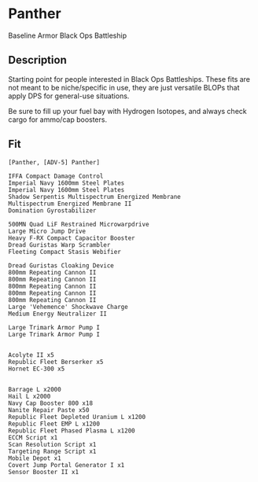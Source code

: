 # Panther

Baseline Armor Black Ops Battleship

## Description

Starting point for people interested in Black Ops Battleships. These fits are not meant to be niche/specific in use, they are just versatile BLOPs that apply DPS for general-use situations.

Be sure to fill up your fuel bay with Hydrogen Isotopes, and always check cargo for ammo/cap boosters.

## Fit

```
[Panther, [ADV-5] Panther]

IFFA Compact Damage Control
Imperial Navy 1600mm Steel Plates
Imperial Navy 1600mm Steel Plates
Shadow Serpentis Multispectrum Energized Membrane
Multispectrum Energized Membrane II
Domination Gyrostabilizer

500MN Quad LiF Restrained Microwarpdrive
Large Micro Jump Drive
Heavy F-RX Compact Capacitor Booster
Dread Guristas Warp Scrambler
Fleeting Compact Stasis Webifier

Dread Guristas Cloaking Device
800mm Repeating Cannon II
800mm Repeating Cannon II
800mm Repeating Cannon II
800mm Repeating Cannon II
800mm Repeating Cannon II
Large 'Vehemence' Shockwave Charge
Medium Energy Neutralizer II

Large Trimark Armor Pump I
Large Trimark Armor Pump I


Acolyte II x5
Republic Fleet Berserker x5
Hornet EC-300 x5


Barrage L x2000
Hail L x2000
Navy Cap Booster 800 x18
Nanite Repair Paste x50
Republic Fleet Depleted Uranium L x1200
Republic Fleet EMP L x1200
Republic Fleet Phased Plasma L x1200
ECCM Script x1
Scan Resolution Script x1
Targeting Range Script x1
Mobile Depot x1
Covert Jump Portal Generator I x1
Sensor Booster II x1
```
